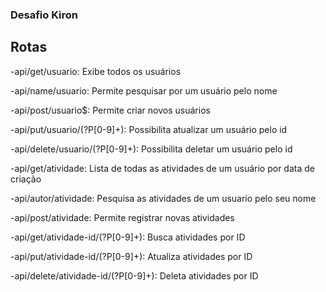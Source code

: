 
<h3> Desafio Kiron </h3>

<h2> Rotas </h2>


-api/get/usuario: Exibe todos os usuários

-api/name/usuario: Permite pesquisar por um usuário pelo nome

-api/post/usuario$: Permite criar novos usuários

-api/put/usuario/(?P<pk>[0-9]+): Possibilita atualizar um usuário pelo id
  
-api/delete/usuario/(?P<pk>[0-9]+): Possibilita deletar um usuário pelo id
  
-api/get/atividade: Lista de todas as atividades de um usuário por data de criação
  
-api/autor/atividade: Pesquisa as atividades de um usuario pelo seu nome
  
-api/post/atividade: Permite registrar novas atividades 
  
-api/get/atividade-id/(?P<pk>[0-9]+): Busca atividades por ID 
  
-api/put/atividade-id/(?P<pk>[0-9]+): Atualiza atividades por ID
  
-api/delete/atividade-id/(?P<pk>[0-9]+): Deleta atividades por ID
